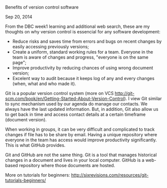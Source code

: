 Benefits of version control software

Sep 20, 2014

From the DBC week1 learning and additional web search, these are my thoughts on why version control is essencial for any software development:

- Reduce risks and saves time from errors and bugs on recent changes by easily accessing previously versions;
- Create a uniform, standard working rules for a team. Everyone in the team is aware of changes and progress, "everyone is on the same page";
- Improve productivity by reducing chances of using wrong document version;
- Excelent way to audit because it keeps log of any and every changes (when, what and who made it).

Git is a popular version control system (more on VCS http://git-scm.com/book/en/Getting-Started-About-Version-Control). I view Git similar to  sync mechanism used by our agenda do manage our contacts. We always have the last updated information. But, in addition, Git also allow us to get back in time and access contact details at a certain timeframe (document version).

When working in groups, it can be very difficult and complicated to track changes if file has to be share by email. Having a unique repository where everyone in the team has access would improve productivity significantly. This is what GitHub provides.

Git and GitHub are not the same thing. Git is a tool that manages historical changes in a document and lives in your local computer. GitHub is a web-based repository where those documents are hosted.

More on tutorials for beginners: http://sixrevisions.com/resources/git-tutorials-beginners/

